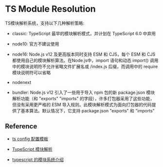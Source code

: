 # TS Module Resolution
TS模块解析系统，支持以下几种解析策略:

- classic: TypeScript 最早的模块解析模式，并计划在 TypeScript 6.0 中弃用

- node10: 官方不建议使用

- node16: Node.js v12 及更高版本同时支持 ESM 和 CJS，每个 ESM 和 CJS 都使用自己的模块解析算法。在Node.js中，import 语句和动态 import() 调用中的模块说明符不允许省略文件扩展名或 /index.js 后缀，而调用中的 require 模块说明符可以省略

- nodenext

- bundler: Node.js v12 引入了一些用于导入 npm 包的新 package.json 模块解析功能（和 "exports" "imports" 的字段），许多打包器采用了这些功能，但没有采用更严格的 ESM 导入规则。此模块解析模式为面向打包器的代码提供了基本算法。默认情况下，它支持 package.json "exports" 和 "imports"

## Reference
- [ts config 配置模板](https://github.com/tsconfig/bases?tab=readme-ov-file)

- [TypeScript 模块解析](https://www.typescriptlang.org/docs/handbook/modules/theory.html#module-resolution-is-host-defined)

- [typescript 的模块系统介绍](https://www.typescriptlang.org/docs/handbook/modules/reference.html#node16-nodenext)
